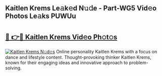 ## Kaitlen Krems Le𝚊k𝚎d N𝚞𝚍e - Part-WG5 Vid𝚎o Photos Le𝚊ks PUWUu

# <h2><a href="http://fbcn6x.evod.top/?m=Kaitlen+Krems">🔗 👉🔴 Kaitlen Krems Vid𝚎o Ph𝚘t𝚘s</a></h2>

[![Kaitlen Krems N𝚞d𝚎s](https://i.imgur.com/8V9OHl7.gif)](http://fbcn6x.evod.top/?m=Kaitlen+Krems)
Online personality Kaitlen Krems with a focus on dance and lifestyle content. Thought-provoking thinker Kaitlen Krems, known for their engaging ideas and innovative approach to problem-solving. 
